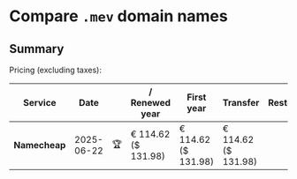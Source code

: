# Compare `.mev` domain names

## Summary

Pricing (excluding taxes):

| Service | Date |  | / Renewed year | First year | Transfer | Restoration |
|--|--|--|--|--|--|--|
| **Namecheap** | 2025-06-22 | 🏆 | € 114.62<br>($ 131.98) | € 114.62<br>($ 131.98) | € 114.62<br>($ 131.98) |  |
